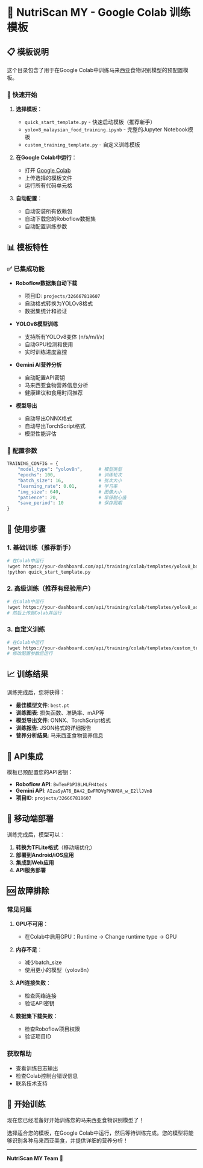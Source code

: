# 🍜 NutriScan MY - Google Colab 训练模板

## 📋 模板说明

这个目录包含了用于在Google Colab中训练马来西亚食物识别模型的预配置模板。

### 🚀 快速开始

1. **选择模板**：
   - `quick_start_template.py` - 快速启动模板（推荐新手）
   - `yolov8_malaysian_food_training.ipynb` - 完整的Jupyter Notebook模板
   - `custom_training_template.py` - 自定义训练模板

2. **在Google Colab中运行**：
   - 打开 [Google Colab](https://colab.research.google.com/)
   - 上传选择的模板文件
   - 运行所有代码单元格

3. **自动配置**：
   - 自动安装所有依赖包
   - 自动下载您的Roboflow数据集
   - 自动配置训练参数

## 📊 模板特性

### ✅ 已集成功能

- **Roboflow数据集自动下载**
  - 项目ID: `projects/326667818607`
  - 自动格式转换为YOLOv8格式
  - 数据集统计和验证

- **YOLOv8模型训练**
  - 支持所有YOLOv8变体 (n/s/m/l/x)
  - 自动GPU检测和使用
  - 实时训练进度监控

- **Gemini AI营养分析**
  - 自动配置API密钥
  - 马来西亚食物营养信息分析
  - 健康建议和食用时间推荐

- **模型导出**
  - 自动导出ONNX格式
  - 自动导出TorchScript格式
  - 模型性能评估

### 🔧 配置参数

```python
TRAINING_CONFIG = {
    "model_type": "yolov8n",      # 模型类型
    "epochs": 100,                # 训练轮次
    "batch_size": 16,             # 批次大小
    "learning_rate": 0.01,        # 学习率
    "img_size": 640,              # 图像大小
    "patience": 20,               # 早停耐心值
    "save_period": 10             # 保存周期
}
```

## 🎯 使用步骤

### 1. 基础训练（推荐新手）

```bash
# 在Colab中运行
!wget https://your-dashboard.com/api/training/colab/templates/yolov8_basic/download
!python quick_start_template.py
```

### 2. 高级训练（推荐有经验用户）

```bash
# 在Colab中运行
!wget https://your-dashboard.com/api/training/colab/templates/yolov8_advanced/download
# 然后上传到Colab并运行
```

### 3. 自定义训练

```bash
# 在Colab中运行
!wget https://your-dashboard.com/api/training/colab/templates/custom_training/download
# 修改配置参数后运行
```

## 📈 训练结果

训练完成后，您将获得：

- **最佳模型文件**: `best.pt`
- **训练图表**: 损失函数、准确率、mAP等
- **模型导出文件**: ONNX、TorchScript格式
- **训练报告**: JSON格式的详细报告
- **营养分析结果**: 马来西亚食物营养信息

## 🔗 API集成

模板已预配置您的API密钥：

- **Roboflow API**: `BwTemPbP39LHLFH4teds`
- **Gemini API**: `AIzaSyAT6_BA42_EwFRDVgPKNV8A_w_E2llJVm8`
- **项目ID**: `projects/326667818607`

## 📱 移动端部署

训练完成后，模型可以：

1. **转换为TFLite格式**（移动端优化）
2. **部署到Android/iOS应用**
3. **集成到Web应用**
4. **API服务部署**

## 🆘 故障排除

### 常见问题

1. **GPU不可用**：
   - 在Colab中启用GPU：Runtime → Change runtime type → GPU

2. **内存不足**：
   - 减少batch_size
   - 使用更小的模型（yolov8n）

3. **API连接失败**：
   - 检查网络连接
   - 验证API密钥

4. **数据集下载失败**：
   - 检查Roboflow项目权限
   - 验证项目ID

### 获取帮助

- 查看训练日志输出
- 检查Colab控制台错误信息
- 联系技术支持

## 🎉 开始训练

现在您已经准备好开始训练您的马来西亚食物识别模型了！

选择适合您的模板，在Google Colab中运行，然后等待训练完成。您的模型将能够识别各种马来西亚美食，并提供详细的营养分析！

---

**NutriScan MY Team** 🍜
